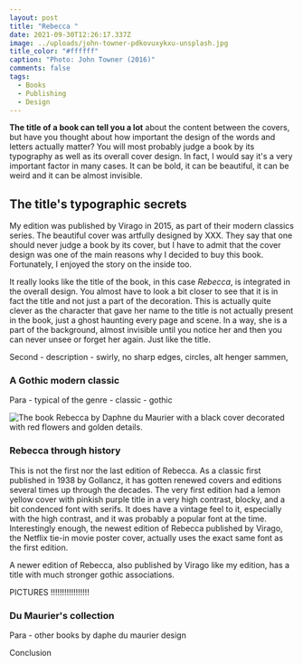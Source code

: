 ```yaml
---
layout: post
title: "Rebecca "
date: 2021-09-30T12:26:17.337Z
image: ../uploads/john-towner-pdkovuxykxu-unsplash.jpg
title_color: "#ffffff"
caption: "Photo: John Towner (2016)"
comments: false
tags:
  - Books
  - Publishing
  - Design
---
```

**The title of a book can tell you a lot** about the content between the covers, but have you thought about how important the design of the words and letters actually matter? You will most probably judge a book by its typography as well as its overall cover design. In fact, I would say it's a very important factor in many cases. It can be bold, it can be beautiful, it can be weird and it can be almost invisible. 

## The title's typographic secrets

My edition was published by Virago in 2015, as part of their modern classics series. The beautiful cover was artfully designed by XXX. They say that one should never judge a book by its cover, but I have to admit that the cover design was one of the main reasons why I decided to buy this book. Fortunately, I enjoyed the story on the inside too. 

It really looks like the title of the book, in this case *Rebecca*, is integrated in the overall design. You almost have to look a bit closer to see that it is in fact the title and not just a part of the decoration. This is actually quite clever as the character that gave her name to the title is not actually present in the book, just a ghost haunting every page and scene. In a way, she is a part of the background, almost invisible until you notice her and then you can never unsee or forget her again. Just like the title. 

Second - description - swirly, no sharp edges, circles, alt henger sammen, 

### A Gothic modern classic

Para - typical of the genre - classic - gothic 

![The book Rebecca by Daphne du Maurier with a black cover decorated with red flowers and golden details.](../uploads/img_2384.jpg "Du Maurier's most famous novel Rebecca, with a cover designed by XXX")

### Rebecca through history

This is not the first nor the last edition of Rebecca. As a classic first published in 1938 by Gollancz, it has gotten renewed covers and editions several times up through the decades. The very first edition had a lemon yellow cover with pinkish purple title in a very high contrast, blocky, and a bit condenced font with serifs. It does have a vintage feel to it, especially with the high contrast, and it was probably a popular font at the time. Interestingly enough, the newest edition of Rebecca published by Virago, the Netflix tie-in movie poster cover, actually uses the exact same font as the first edition. 

A newer edition of Rebecca, also published by Virago like my edition, has a title with much stronger gothic associations.  

PICTURES !!!!!!!!!!!!!!!!!

### Du Maurier's collection

Para - other books by daphe du maurier design

Conclusion
